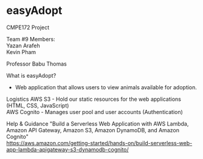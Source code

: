 # easyAdopt

CMPE172 Project

Team #9 Members: <br>
Yazan Arafeh <br>
Kevin Pham <br>

Professor Babu Thomas

What is easyAdopt?
  - Web application that allows users to view animals available for adoption.
  
  
Logistics
   AWS S3 - Hold our static resources for the web applications (HTML, CSS, JavaScript) <br>
   AWS Cognito - Manages user pool and user accounts (Authentication)
   
Help & Guidance
   "Build a Serverless Web Application with AWS Lambda, Amazon API Gateway, Amazon S3, Amazon DynamoDB, and Amazon Cognito" <br>
   https://aws.amazon.com/getting-started/hands-on/build-serverless-web-app-lambda-apigateway-s3-dynamodb-cognito/ <br>
